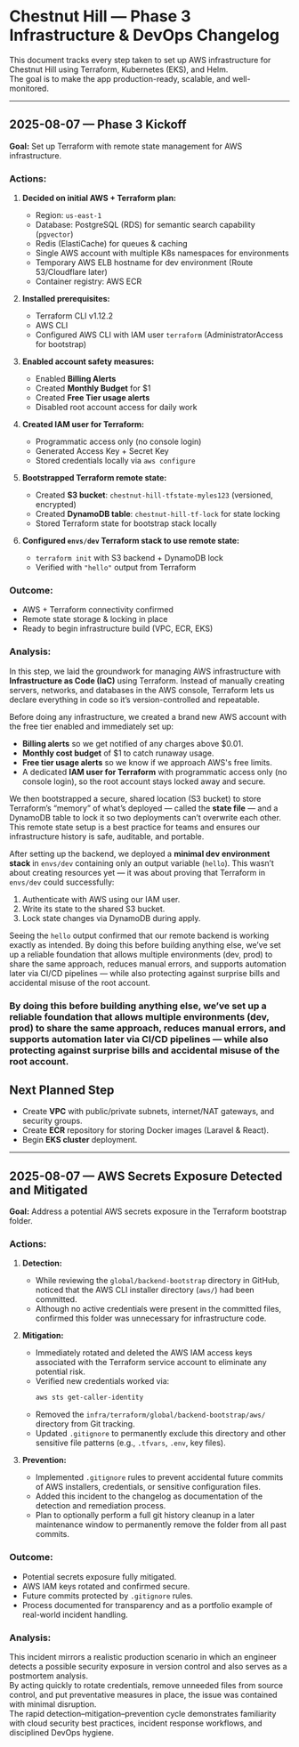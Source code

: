 # Chestnut Hill — Phase 3 Infrastructure & DevOps Changelog

This document tracks every step taken to set up AWS infrastructure for Chestnut Hill using Terraform, Kubernetes (EKS), and Helm.  
The goal is to make the app production-ready, scalable, and well-monitored.

---

## 2025-08-07 — Phase 3 Kickoff

**Goal:** Set up Terraform with remote state management for AWS infrastructure.

### Actions:

1. **Decided on initial AWS + Terraform plan:**

   - Region: `us-east-1`
   - Database: PostgreSQL (RDS) for semantic search capability (`pgvector`)
   - Redis (ElastiCache) for queues & caching
   - Single AWS account with multiple K8s namespaces for environments
   - Temporary AWS ELB hostname for dev environment (Route 53/Cloudflare later)
   - Container registry: AWS ECR

2. **Installed prerequisites:**

   - Terraform CLI v1.12.2
   - AWS CLI
   - Configured AWS CLI with IAM user `terraform` (AdministratorAccess for bootstrap)

3. **Enabled account safety measures:**

   - Enabled **Billing Alerts**
   - Created **Monthly Budget** for $1
   - Created **Free Tier usage alerts**
   - Disabled root account access for daily work

4. **Created IAM user for Terraform:**

   - Programmatic access only (no console login)
   - Generated Access Key + Secret Key
   - Stored credentials locally via `aws configure`

5. **Bootstrapped Terraform remote state:**

   - Created **S3 bucket**: `chestnut-hill-tfstate-myles123` (versioned, encrypted)
   - Created **DynamoDB table**: `chestnut-hill-tf-lock` for state locking
   - Stored Terraform state for bootstrap stack locally

6. **Configured `envs/dev` Terraform stack to use remote state:**
   - `terraform init` with S3 backend + DynamoDB lock
   - Verified with `"hello"` output from Terraform

### Outcome:

- AWS + Terraform connectivity confirmed
- Remote state storage & locking in place
- Ready to begin infrastructure build (VPC, ECR, EKS)

### Analysis:

In this step, we laid the groundwork for managing AWS infrastructure with **Infrastructure as Code (IaC)** using Terraform. Instead of manually creating servers, networks, and databases in the AWS console, Terraform lets us declare everything in code so it’s version-controlled and repeatable.

Before doing any infrastructure, we created a brand new AWS account with the free tier enabled and immediately set up:

- **Billing alerts** so we get notified of any charges above $0.01.
- **Monthly cost budget** of $1 to catch runaway usage.
- **Free tier usage alerts** so we know if we approach AWS's free limits.
- A dedicated **IAM user for Terraform** with programmatic access only (no console login), so the root account stays locked away and secure.

We then bootstrapped a secure, shared location (S3 bucket) to store Terraform’s “memory” of what’s deployed — called the **state file** — and a DynamoDB table to lock it so two deployments can’t overwrite each other. This remote state setup is a best practice for teams and ensures our infrastructure history is safe, auditable, and portable.

After setting up the backend, we deployed a **minimal dev environment stack** in `envs/dev` containing only an output variable (`hello`). This wasn’t about creating resources yet — it was about proving that Terraform in `envs/dev` could successfully:

1. Authenticate with AWS using our IAM user.
2. Write its state to the shared S3 bucket.
3. Lock state changes via DynamoDB during apply.

Seeing the `hello` output confirmed that our remote backend is working exactly as intended. By doing this before building anything else, we’ve set up a reliable foundation that allows multiple environments (dev, prod) to share the same approach, reduces manual errors, and supports automation later via CI/CD pipelines — while also protecting against surprise bills and accidental misuse of the root account.

### By doing this before building anything else, we’ve set up a reliable foundation that allows multiple environments (dev, prod) to share the same approach, reduces manual errors, and supports automation later via CI/CD pipelines — while also protecting against surprise bills and accidental misuse of the root account.

## Next Planned Step

- Create **VPC** with public/private subnets, internet/NAT gateways, and security groups.
- Create **ECR** repository for storing Docker images (Laravel & React).
- Begin **EKS cluster** deployment.

---

## 2025-08-07 — AWS Secrets Exposure Detected and Mitigated

**Goal:** Address a potential AWS secrets exposure in the Terraform bootstrap folder.

### Actions:

1. **Detection:**

   - While reviewing the `global/backend-bootstrap` directory in GitHub, noticed that the AWS CLI installer directory (`aws/`) had been committed.
   - Although no active credentials were present in the committed files, confirmed this folder was unnecessary for infrastructure code.

2. **Mitigation:**

   - Immediately rotated and deleted the AWS IAM access keys associated with the Terraform service account to eliminate any potential risk.
   - Verified new credentials worked via:
     ```bash
     aws sts get-caller-identity
     ```
   - Removed the `infra/terraform/global/backend-bootstrap/aws/` directory from Git tracking.
   - Updated `.gitignore` to permanently exclude this directory and other sensitive file patterns (e.g., `.tfvars`, `.env`, key files).

3. **Prevention:**
   - Implemented `.gitignore` rules to prevent accidental future commits of AWS installers, credentials, or sensitive configuration files.
   - Added this incident to the changelog as documentation of the detection and remediation process.
   - Plan to optionally perform a full git history cleanup in a later maintenance window to permanently remove the folder from all past commits.

### Outcome:

- Potential secrets exposure fully mitigated.
- AWS IAM keys rotated and confirmed secure.
- Future commits protected by `.gitignore` rules.
- Process documented for transparency and as a portfolio example of real-world incident handling.

### Analysis:

This incident mirrors a realistic production scenario in which an engineer detects a possible security exposure in version control and also serves as a postmortem analysis.  
By acting quickly to rotate credentials, remove unneeded files from source control, and put preventative measures in place, the issue was contained with minimal disruption.  
The rapid detection–mitigation–prevention cycle demonstrates familiarity with cloud security best practices, incident response workflows, and disciplined DevOps hygiene.
